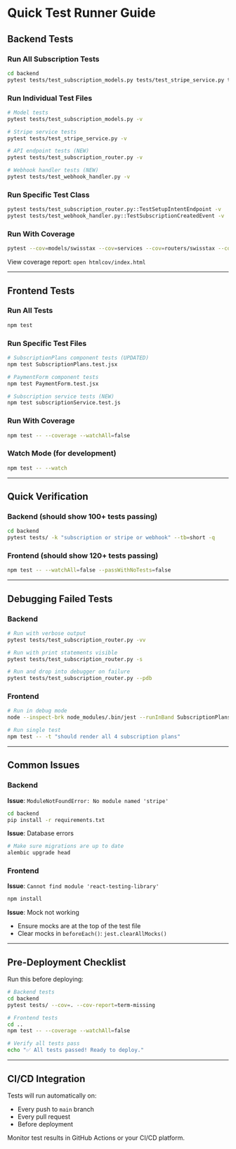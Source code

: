 # Quick Test Runner Guide

## Backend Tests

### Run All Subscription Tests
```bash
cd backend
pytest tests/test_subscription_models.py tests/test_stripe_service.py tests/test_subscription_router.py tests/test_webhook_handler.py -v
```

### Run Individual Test Files
```bash
# Model tests
pytest tests/test_subscription_models.py -v

# Stripe service tests
pytest tests/test_stripe_service.py -v

# API endpoint tests (NEW)
pytest tests/test_subscription_router.py -v

# Webhook handler tests (NEW)
pytest tests/test_webhook_handler.py -v
```

### Run Specific Test Class
```bash
pytest tests/test_subscription_router.py::TestSetupIntentEndpoint -v
pytest tests/test_webhook_handler.py::TestSubscriptionCreatedEvent -v
```

### Run With Coverage
```bash
pytest --cov=models/swisstax --cov=services --cov=routers/swisstax --cov-report=html tests/
```

View coverage report: `open htmlcov/index.html`

---

## Frontend Tests

### Run All Tests
```bash
npm test
```

### Run Specific Test Files
```bash
# SubscriptionPlans component tests (UPDATED)
npm test SubscriptionPlans.test.jsx

# PaymentForm component tests
npm test PaymentForm.test.jsx

# Subscription service tests (NEW)
npm test subscriptionService.test.js
```

### Run With Coverage
```bash
npm test -- --coverage --watchAll=false
```

### Watch Mode (for development)
```bash
npm test -- --watch
```

---

## Quick Verification

### Backend (should show 100+ tests passing)
```bash
cd backend
pytest tests/ -k "subscription or stripe or webhook" --tb=short -q
```

### Frontend (should show 120+ tests passing)
```bash
npm test -- --watchAll=false --passWithNoTests=false
```

---

## Debugging Failed Tests

### Backend
```bash
# Run with verbose output
pytest tests/test_subscription_router.py -vv

# Run with print statements visible
pytest tests/test_subscription_router.py -s

# Run and drop into debugger on failure
pytest tests/test_subscription_router.py --pdb
```

### Frontend
```bash
# Run in debug mode
node --inspect-brk node_modules/.bin/jest --runInBand SubscriptionPlans.test.jsx

# Run single test
npm test -- -t "should render all 4 subscription plans"
```

---

## Common Issues

### Backend

**Issue**: `ModuleNotFoundError: No module named 'stripe'`
```bash
cd backend
pip install -r requirements.txt
```

**Issue**: Database errors
```bash
# Make sure migrations are up to date
alembic upgrade head
```

### Frontend

**Issue**: `Cannot find module 'react-testing-library'`
```bash
npm install
```

**Issue**: Mock not working
- Ensure mocks are at the top of the test file
- Clear mocks in `beforeEach()`: `jest.clearAllMocks()`

---

## Pre-Deployment Checklist

Run this before deploying:

```bash
# Backend tests
cd backend
pytest tests/ --cov=. --cov-report=term-missing

# Frontend tests
cd ..
npm test -- --coverage --watchAll=false

# Verify all tests pass
echo "✅ All tests passed! Ready to deploy."
```

---

## CI/CD Integration

Tests will run automatically on:
- Every push to `main` branch
- Every pull request
- Before deployment

Monitor test results in GitHub Actions or your CI/CD platform.
